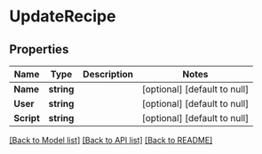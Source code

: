 # UpdateRecipe

## Properties
Name | Type | Description | Notes
------------ | ------------- | ------------- | -------------
**Name** | **string** |  | [optional] [default to null]
**User** | **string** |  | [optional] [default to null]
**Script** | **string** |  | [optional] [default to null]

[[Back to Model list]](../README.md#documentation-for-models) [[Back to API list]](../README.md#documentation-for-api-endpoints) [[Back to README]](../README.md)

